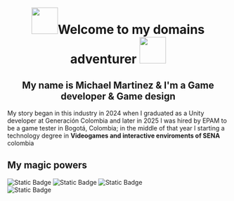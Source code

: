 # <div align="center" > <img src="https://media1.giphy.com/media/v1.Y2lkPTc5MGI3NjExbGRubWU0OWNxZ2k1dWJvN3gzdzRnZnZ1eTQ5eDVwM2p5ZDdjcXlwMyZlcD12MV9pbnRlcm5hbF9naWZfYnlfaWQmY3Q9cw/uEkDeHvWKZxrdwubko/giphy.gif" width="60">Welcome to my domains adventurer <img src="https://media1.giphy.com/media/v1.Y2lkPTc5MGI3NjExbGRubWU0OWNxZ2k1dWJvN3gzdzRnZnZ1eTQ5eDVwM2p5ZDdjcXlwMyZlcD12MV9pbnRlcm5hbF9naWZfYnlfaWQmY3Q9cw/uEkDeHvWKZxrdwubko/giphy.gif" width="60"> </div>

## <div align="center"> My name is Michael Martinez & I'm a Game developer & Game design </div>

My story began in this industry in 2024 when I graduated as a Unity developer at Generación Colombia and later in 2025 I was hired by EPAM to be a game tester in Bogotá, Colombia; in the middle of that year I starting a technology degree in **Videogames and interactive enviroments of SENA** colombia

## My magic powers

![Static Badge](https://img.shields.io/badge/Unreal-Engine?style=for-the-badge&logo=unrealengine&logoColor=white&logoSize=large&labelColor=gray&color=black)
![Static Badge](https://img.shields.io/badge/Unity-engine?style=for-the-badge&logo=unity&logoColor=black&labelColor=white&color=gray)
![Static Badge](https://img.shields.io/badge/jira-white?style=for-the-badge&logo=flat&logoColor=%230052CC&labelColor=%23FFFFFF&color=black) <br>
![Static Badge](https://img.shields.io/badge/html-orange?style=for-the-badge&logo=html5&logoColor=%23E34F26&labelColor=%23FFFFFF)


